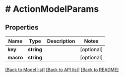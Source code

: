 # # ActionModelParams

## Properties

Name | Type | Description | Notes
------------ | ------------- | ------------- | -------------
**key** | **string** |  | [optional]
**macro** | **string** |  | [optional]

[[Back to Model list]](../../README.md#models) [[Back to API list]](../../README.md#endpoints) [[Back to README]](../../README.md)
